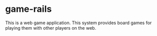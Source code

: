 # game-rails
This is a web game application. This system provides board games for playing them with other players on the web.
